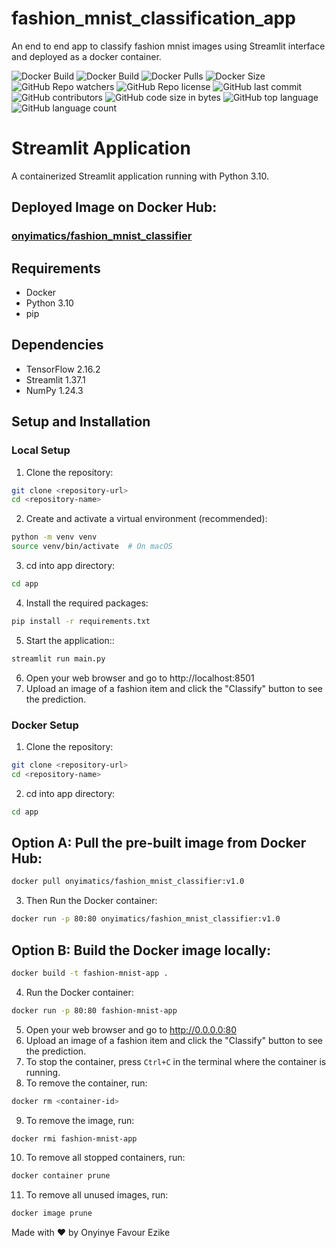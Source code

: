 # fashion_mnist_classification_app
An end to end app to classify fashion mnist images using Streamlit interface and deployed as a docker container.

[//]: # (![Docker Build]&#40;https://img.shields.io/docker/build/onyimatics/fashion_mnist_classifier&#41;)
![Docker Build](https://img.shields.io/docker/cloud/build/onyimatics/fashion_mnist_classifier)
![Docker Build](https://img.shields.io/docker/automated/onyimatics/fashion_mnist_classifier)
![Docker Pulls](https://img.shields.io/docker/pulls/onyimatics/fashion_mnist_classifier)
![Docker Size](https://img.shields.io/docker/image-size/onyimatics/fashion_mnist_classifier)
![GitHub Repo watchers](https://img.shields.io/github/watchers/onyimatics/fashion_mnist_classification_app?style=social)
![GitHub Repo license](https://img.shields.io/github/license/onyimatics/fashion_mnist_classification_app)
![GitHub last commit](https://img.shields.io/github/last-commit/onyimatics/fashion_mnist_classification_app)
![GitHub contributors](https://img.shields.io/github/contributors/onyimatics/fashion_mnist_classification_app)
![GitHub code size in bytes](https://img.shields.io/github/languages/code-size/onyimatics/fashion_mnist_classification_app)
![GitHub top language](https://img.shields.io/github/languages/top/onyimatics/fashion_mnist_classification_app)
![GitHub language count](https://img.shields.io/github/languages/count/onyimatics/fashion_mnist_classification_app)

# Streamlit Application

A containerized Streamlit application running with Python 3.10.

## Deployed Image on Docker Hub:
### [onyimatics/fashion_mnist_classifier](https://hub.docker.com/r/onyimatics/fashion_mnist_classifier)


## Requirements

- Docker
- Python 3.10
- pip

## Dependencies

- TensorFlow 2.16.2
- Streamlit 1.37.1
- NumPy 1.24.3

## Setup and Installation

### Local Setup
1. Clone the repository:
```bash
git clone <repository-url>
cd <repository-name>
```
2. Create and activate a virtual environment (recommended):
```bash
python -m venv venv
source venv/bin/activate  # On macOS
```

3. cd into app directory:
```bash
cd app
```
4. Install the required packages:
```bash
pip install -r requirements.txt
```

5. Start the application::
```bash
streamlit run main.py
```
6. Open your web browser and go to http://localhost:8501
7. Upload an image of a fashion item and click the "Classify" button to see the prediction.

### Docker Setup
1. Clone the repository:
```bash
git clone <repository-url>
cd <repository-name>
```

2. cd into app directory:
```bash
cd app
```
## Option A: Pull the pre-built image from Docker Hub:
```bash
docker pull onyimatics/fashion_mnist_classifier:v1.0
```
3. Then Run the Docker container:
```bash
docker run -p 80:80 onyimatics/fashion_mnist_classifier:v1.0
```
## Option B: Build the Docker image locally:
```bash
docker build -t fashion-mnist-app .
```
4. Run the Docker container:
```bash
docker run -p 80:80 fashion-mnist-app
```
5. Open your web browser and go to http://0.0.0.0:80
6. Upload an image of a fashion item and click the "Classify" button to see the prediction.
7. To stop the container, press `Ctrl+C` in the terminal where the container is running.
8. To remove the container, run:
```bash
docker rm <container-id>
```
9. To remove the image, run:
```bash
docker rmi fashion-mnist-app
```
10. To remove all stopped containers, run:
```bash
docker container prune
```
11. To remove all unused images, run:
```bash
docker image prune
```

Made with ❤️ by Onyinye Favour Ezike